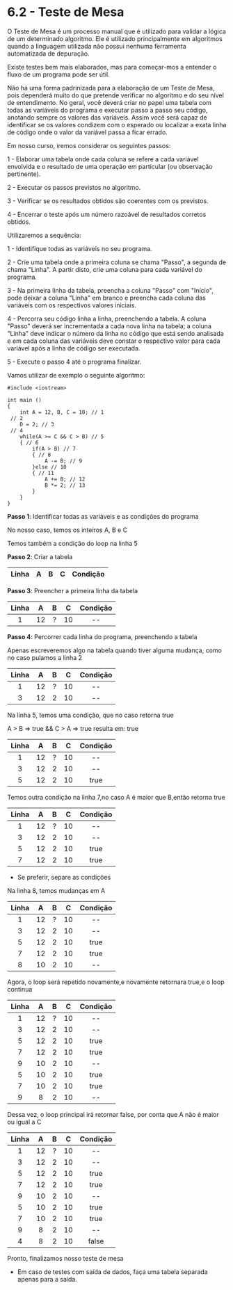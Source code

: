 # 6.2 - Teste de Mesa

O Teste de Mesa é um processo manual que é utilizado para validar a lógica de um determinado algoritmo. Ele é utilizado principalmente em algoritmos quando a linguagem utilizada não possui nenhuma ferramenta automatizada de depuração.

Existe testes bem mais elaborados, mas para começar-mos a entender o fluxo de um programa pode ser útil.

Não há uma forma padrinizada para a elaboração de um Teste de Mesa, pois dependerá muito do que pretende verificar no algoritmo e do seu nível de entendimento. No geral, você deverá criar no papel uma tabela com todas as variáveis do programa e executar passo a passo seu código, anotando sempre os valores das variáveis. Assim você será capaz de identificar se os valores condizem com o esperado ou localizar a exata linha de código onde o valor da variável passa a ficar errado.

Em nosso curso, iremos considerar os seguintes passos:

1 - Elaborar uma tabela onde cada coluna se refere a cada variável envolvida e o resultado de uma operação em particular (ou observação pertinente).

2 - Executar os passos previstos no algoritmo.

3 - Verificar se os resultados obtidos são coerentes com os previstos.

4 - Encerrar o teste após um número razoável de resultados corretos obtidos.

Utilizaremos a sequência:

1 - Identifique todas as variáveis no seu programa.

2 - Crie uma tabela onde a primeira coluna se chama "Passo", a segunda de chama "Linha". A partir disto, crie uma coluna para cada variável do programa.

3 - Na primeira linha da tabela, preencha a coluna "Passo" com "Início", pode deixar a coluna "Linha" em branco e preencha cada coluna das variáveis com os respectivos valores iniciais.

4 - Percorra seu código linha a linha, preenchendo a tabela. A coluna "Passo" deverá ser incrementada a cada nova linha na tabela; a coluna "Linha" deve indicar o número da linha no código que está sendo analisada e em cada coluna das variáveis deve constar o respectivo valor para cada variável após a linha de código ser executada.

5 - Execute o passo 4 até o programa finalizar.

Vamos utilizar de exemplo o seguinte algoritmo:

```cpp{0}
#include <iostream>

int main () 
{
    int A = 12, B, C = 10; // 1
 // 2
    D = 2; // 3
 // 4
    while(A >= C && C > B) // 5
    { // 6
        if(A > B) // 7
        { // 8
            A -= B; // 9
        }else // 10
        { // 11
            A += B; // 12
            B *= 2; // 13
        }
    }
}
```

<strong>Passo 1</strong>: Identificar todas as variáveis e as condições do programa

No nosso caso, temos os inteiros A, B e C

Temos também a condição do loop na linha 5

<strong>Passo 2</strong>: Criar a tabela

|    Linha    |   A   |   B   |   C   |   Condição   |
| :----------:| :---: | :---: | :----:| :-----------:|

<strong>Passo 3</strong>: Preencher a primeira linha da tabela

|    Linha    |   A   |   B   |   C   |   Condição   |
| :----------:| :---: | :---: | :----:| :-----------:|
|      1      | 12 | ? | 10 | -- |

<strong>Passo 4</strong>: Percorrer cada linha do programa, preenchendo a tabela

Apenas escreveremos algo na tabela quando tiver alguma mudança, como no caso pulamos a linha 2

|    Linha    |   A   |   B   |   C   |   Condição   |
| :----------:| :---: | :---: | :----:| :-----------:|
|      1      | 12 | ? | 10 | -- |
|      3      | 12 | 2 | 10 | -- |

Na linha 5, temos uma condição, que no caso retorna true

A > B => true && C > A => true resulta em: true

|    Linha    |   A   |   B   |   C   |   Condição   |
| :----------:| :---: | :---: | :----:| :-----------:|
|      1      | 12 | ? | 10 | -- |
|      3      | 12 | 2 | 10 | -- |
|      5      | 12 | 2 | 10 | true |

Temos outra condição na linha 7,no caso A é maior que B,então retorna true

|    Linha    |   A   |   B   |   C   |   Condição   |
| :----------:| :---: | :---: | :----:| :-----------:|
|      1      | 12 | ? | 10 | -- |
|      3      | 12 | 2 | 10 | -- |
|      5      | 12 | 2 | 10 | true |
|      7      | 12 | 2 | 10 | true |

* Se preferir, separe as condições

Na linha 8, temos mudanças em A

|    Linha    |   A   |   B   |   C   |   Condição   |
| :----------:| :---: | :---: | :----:| :-----------:|
|      1      | 12 | ? | 10 | -- |
|      3      | 12 | 2 | 10 | -- |
|      5      | 12 | 2 | 10 | true |
|      7      | 12 | 2 | 10 | true |
|      8      | 10 | 2 | 10 | -- |

Agora, o loop será repetido novamente,e novamente retornara true,e o loop continua


|    Linha    |   A   |   B   |   C   |   Condição   |
| :----------:| :---: | :---: | :----:| :-----------:|
|      1      | 12 | ? | 10 | -- |
|      3      | 12 | 2 | 10 | -- |
|      5      | 12 | 2 | 10 | true |
|      7      | 12 | 2 | 10 | true |
|      9      | 10 | 2 | 10 | -- |
|      5      | 10 | 2 | 10 | true |
|      7      | 10 | 2 | 10 | true |
|      9      | 8 | 2 | 10 | -- |

Dessa vez, o loop principal irá retornar false, por conta que A não é maior ou igual a C

|    Linha    |   A   |   B   |   C   |   Condição   |
| :----------:| :---: | :---: | :----:| :-----------:|
|      1      | 12 | ? | 10 | -- |
|      3      | 12 | 2 | 10 | -- |
|      5      | 12 | 2 | 10 | true |
|      7      | 12 | 2 | 10 | true |
|      9      | 10 | 2 | 10 | -- |
|      5      | 10 | 2 | 10 | true |
|      7      | 10 | 2 | 10 | true |
|      9      | 8 | 2 | 10 | -- |
|      4      | 8 | 2 | 10 | false |

Pronto, finalizamos nosso teste de mesa

* Em caso de testes com saída de dados, faça uma tabela separada apenas para a saída.